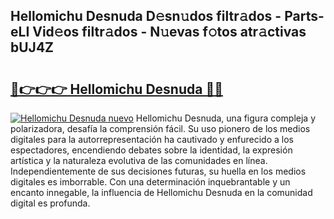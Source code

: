 ## Hellomichu Desnuda D𝚎sn𝚞dos filtr𝚊dos - Parts-eLI Vid𝚎os filtr𝚊dos - N𝚞evas f𝚘tos atr𝚊ctivas bUJ4Z

# <h2><a href="http://mb3o2i3.tromn.icu/?c=Hellomichu+Desnuda">🔗👉👉👉 Hellomichu Desnuda 🔗🔗</a></h2>

[![Hellomichu Desnuda nuevo](https://i.imgur.com/pEAQMta.gif)](http://mb3o2i3.tromn.icu/?c=Hellomichu+Desnuda)
Hellomichu Desnuda, una figura compleja y polarizadora, desafía la comprensión fácil. Su uso pionero de los medios digitales para la autorrepresentación ha cautivado y enfurecido a los espectadores, encendiendo debates sobre la identidad, la expresión artística y la naturaleza evolutiva de las comunidades en línea. Independientemente de sus decisiones futuras, su huella en los medios digitales es imborrable. Con una determinación inquebrantable y un encanto innegable, la influencia de Hellomichu Desnuda en la comunidad digital es profunda.

